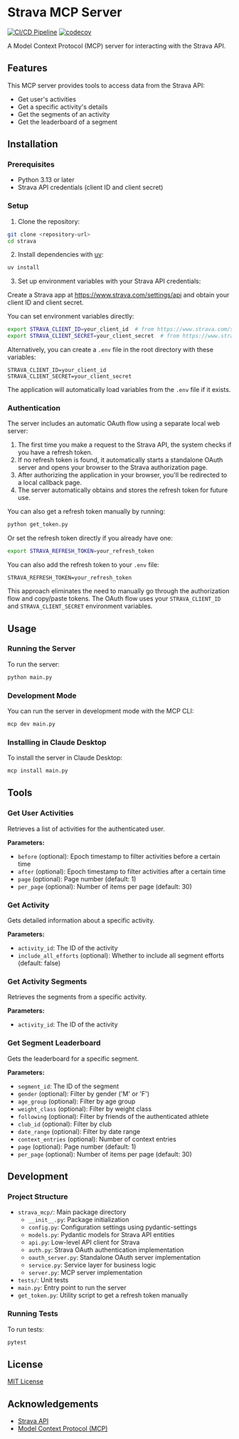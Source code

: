 # Strava MCP Server

[![CI/CD Pipeline](https://github.com/yorrickjansen/strava-mcp/actions/workflows/ci.yml/badge.svg)](https://github.com/yorrickjansen/strava-mcp/actions/workflows/ci.yml)
[![codecov](https://codecov.io/gh/yorrickjansen/strava-mcp/branch/main/graph/badge.svg)](https://codecov.io/gh/yorrickjansen/strava-mcp)

A Model Context Protocol (MCP) server for interacting with the Strava API.

## Features

This MCP server provides tools to access data from the Strava API:

- Get user's activities
- Get a specific activity's details
- Get the segments of an activity
- Get the leaderboard of a segment

## Installation

### Prerequisites

- Python 3.13 or later
- Strava API credentials (client ID and client secret)

### Setup

1. Clone the repository:

```bash
git clone <repository-url>
cd strava
```

2. Install dependencies with [uv](https://docs.astral.sh/uv/):

```bash
uv install
```

3. Set up environment variables with your Strava API credentials:

Create a Strava app at https://www.strava.com/settings/api and obtain your client ID and client secret.

You can set environment variables directly:

```bash
export STRAVA_CLIENT_ID=your_client_id  # from https://www.strava.com/settings/api
export STRAVA_CLIENT_SECRET=your_client_secret  # from https://www.strava.com/settings/api
```

Alternatively, you can create a `.env` file in the root directory with these variables:

```
STRAVA_CLIENT_ID=your_client_id
STRAVA_CLIENT_SECRET=your_client_secret
```

The application will automatically load variables from the `.env` file if it exists.

### Authentication

The server includes an automatic OAuth flow using a separate local web server:

1. The first time you make a request to the Strava API, the system checks if you have a refresh token.
2. If no refresh token is found, it automatically starts a standalone OAuth server and opens your browser to the Strava authorization page.
3. After authorizing the application in your browser, you'll be redirected to a local callback page.
4. The server automatically obtains and stores the refresh token for future use.

You can also get a refresh token manually by running:

```bash
python get_token.py
```

Or set the refresh token directly if you already have one:

```bash
export STRAVA_REFRESH_TOKEN=your_refresh_token
```

You can also add the refresh token to your `.env` file:

```
STRAVA_REFRESH_TOKEN=your_refresh_token
```

This approach eliminates the need to manually go through the authorization flow and copy/paste tokens. The OAuth flow uses your `STRAVA_CLIENT_ID` and `STRAVA_CLIENT_SECRET` environment variables.

## Usage

### Running the Server

To run the server:

```bash
python main.py
```

### Development Mode

You can run the server in development mode with the MCP CLI:

```bash
mcp dev main.py
```

### Installing in Claude Desktop

To install the server in Claude Desktop:

```bash
mcp install main.py
```

## Tools

### Get User Activities

Retrieves a list of activities for the authenticated user.

**Parameters:**
- `before` (optional): Epoch timestamp to filter activities before a certain time
- `after` (optional): Epoch timestamp to filter activities after a certain time
- `page` (optional): Page number (default: 1)
- `per_page` (optional): Number of items per page (default: 30)

### Get Activity

Gets detailed information about a specific activity.

**Parameters:**
- `activity_id`: The ID of the activity
- `include_all_efforts` (optional): Whether to include all segment efforts (default: false)

### Get Activity Segments

Retrieves the segments from a specific activity.

**Parameters:**
- `activity_id`: The ID of the activity

### Get Segment Leaderboard

Gets the leaderboard for a specific segment.

**Parameters:**
- `segment_id`: The ID of the segment
- `gender` (optional): Filter by gender ('M' or 'F')
- `age_group` (optional): Filter by age group
- `weight_class` (optional): Filter by weight class
- `following` (optional): Filter by friends of the authenticated athlete
- `club_id` (optional): Filter by club
- `date_range` (optional): Filter by date range
- `context_entries` (optional): Number of context entries
- `page` (optional): Page number (default: 1)
- `per_page` (optional): Number of items per page (default: 30)

## Development

### Project Structure

- `strava_mcp/`: Main package directory
  - `__init__.py`: Package initialization
  - `config.py`: Configuration settings using pydantic-settings
  - `models.py`: Pydantic models for Strava API entities
  - `api.py`: Low-level API client for Strava
  - `auth.py`: Strava OAuth authentication implementation
  - `oauth_server.py`: Standalone OAuth server implementation
  - `service.py`: Service layer for business logic
  - `server.py`: MCP server implementation
- `tests/`: Unit tests
- `main.py`: Entry point to run the server
- `get_token.py`: Utility script to get a refresh token manually

### Running Tests

To run tests:

```bash
pytest
```

## License

[MIT License](LICENSE)

## Acknowledgements

- [Strava API](https://developers.strava.com/)
- [Model Context Protocol (MCP)](https://modelcontextprotocol.io/)